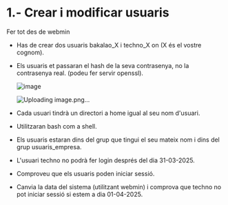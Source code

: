 # 1.- Crear i modificar usuaris
Fer tot des de webmin

- Has de crear dos usuaris bakalao_X i techno_X on (X és el vostre cognom).
  
- Els usuaris et passaran el hash de la seva contrasenya, no la contrasenya real. (podeu fer servir openssl).
  
  ![image](https://github.com/user-attachments/assets/6833d97d-f3a5-43ba-bb27-001bf09ca1b5)


  ![Uploading image.png…]()


- Cada usuari tindrà un directori a home igual al seu nom d'usuari.

- Utilitzaran bash com a shell.

- Els usuaris estaran dins del grup que tingui el seu mateix nom i dins del grup usuaris_empresa.

- L'usuari techno no podrà fer login després del dia 31-03-2025.
  
- Comproveu que els usuaris poden iniciar sessió.

- Canvia la data del sistema (utilitzant webmin) i comprova que techno no pot iniciar sessió si estem a dia 01-04-2025.
